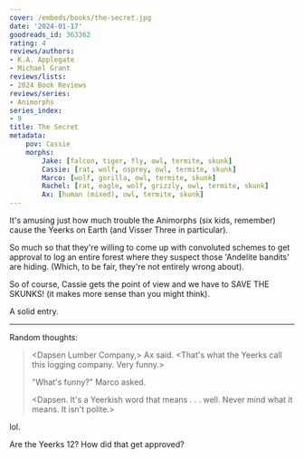 ```yaml
---
cover: /embeds/books/the-secret.jpg
date: '2024-01-17'
goodreads_id: 363362
rating: 4
reviews/authors:
- K.A. Applegate
- Michael Grant
reviews/lists:
- 2024 Book Reviews
reviews/series:
- Animorphs
series_index:
- 9
title: The Secret
metadata:
    pov: Cassie
    morphs:
        Jake: [falcon, tiger, fly, owl, termite, skunk]
        Cassie: [rat, wolf, osprey, owl, termite, skunk]
        Marco: [wolf, gorilla, owl, termite, skunk]
        Rachel: [rat, eagle, wolf, grizzly, owl, termite, skunk]
        Ax: [human (mixed), owl, termite, skunk]
---
```

It's amusing just how much trouble the Animorphs (six kids, remember) cause the Yeerks on Earth (and Visser Three in particular). 

So much so that they're willing to come up with convoluted schemes to get approval to log an entire forest where they suspect those 'Andelite bandits' are hiding. (Which, to be fair, they're not entirely wrong about). 

So of course, Cassie gets the point of view and we have to SAVE THE SKUNKS! (it makes more sense than you might think). 

A solid entry. 

<!--more-->

- - - 

Random thoughts:

> <Dapsen Lumber Company,> Ax said. <That's what the Yeerks call this logging company. Very funny.>
> 
> "What's funny?" Marco asked.
> 
> <Dapsen. It's a Yeerkish word that means . . . well. Never mind what it means. It isn't polite.>

lol. 

Are the Yeerks 12? How did that get approved? 